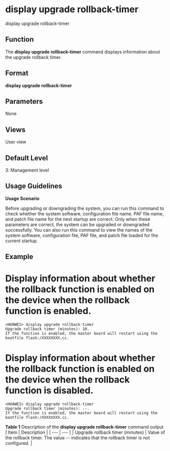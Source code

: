 display upgrade rollback-timer
==============================

display upgrade rollback-timer

Function
--------



The **display upgrade rollback-timer** command displays information about the upgrade rollback timer.




Format
------

**display upgrade rollback-timer**


Parameters
----------

None

Views
-----

User view


Default Level
-------------

3: Management level


Usage Guidelines
----------------

**Usage Scenario**

Before upgrading or downgrading the system, you can run this command to check whether the system software, configuration file name, PAF file name, and patch file name for the next startup are correct. Only when these parameters are correct, the system can be upgraded or downgraded successfully. You can also run this command to view the names of the system software, configuration file, PAF file, and patch file loaded for the current startup.


Example
-------

# Display information about whether the rollback function is enabled on the device when the rollback function is enabled.
```
<HUAWEI> display upgrade rollback-timer
Upgrade rollback timer (minutes): 10.
If the function is enabled, the master board will restart using the bootfile flash:/XXXXXXXX.cc.

```

# Display information about whether the rollback function is enabled on the device when the rollback function is disabled.
```
<HUAWEI> display upgrade rollback-timer
Upgrade rollback timer (minutes): --.
If the function is enabled, the master board will restart using the bootfile flash:/XXXXXXXX.cc.

```

**Table 1** Description of the **display upgrade rollback-timer** command output
| Item | Description |
| --- | --- |
| Upgrade rollback timer (minutes) | Value of the rollback timer. The value -- indicates that the rollback timer is not configured. |
